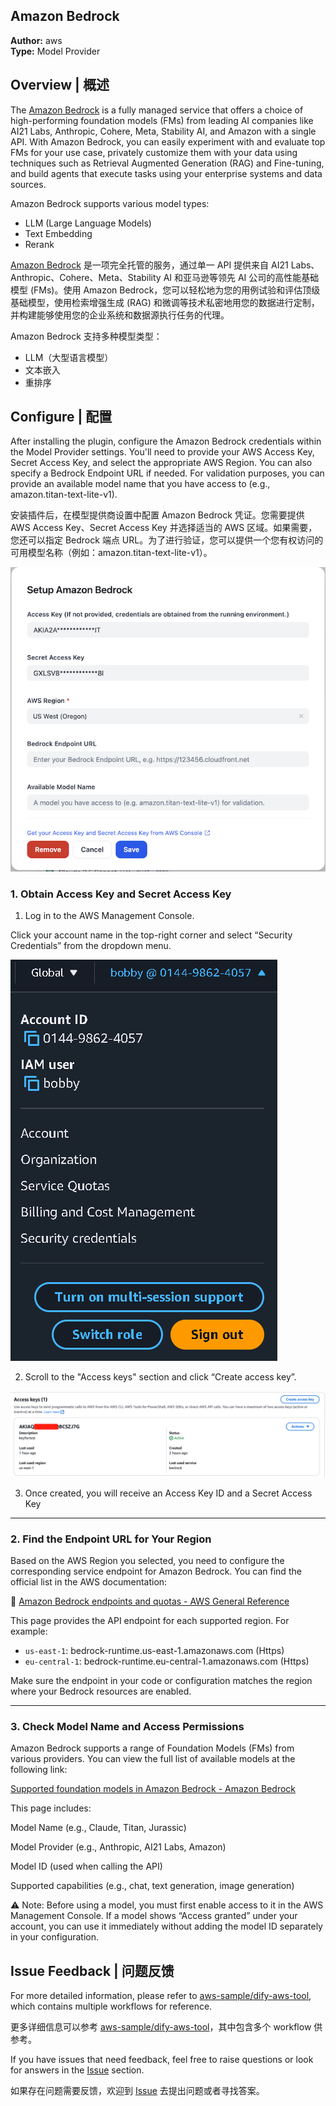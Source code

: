 ## Amazon Bedrock

**Author:** aws  
**Type:** Model Provider



## Overview | 概述

The [Amazon Bedrock](https://aws.amazon.com/bedrock/) is a fully managed service that offers a choice of high-performing foundation models (FMs) from leading AI companies like AI21 Labs, Anthropic, Cohere, Meta, Stability AI, and Amazon with a single API. With Amazon Bedrock, you can easily experiment with and evaluate top FMs for your use case, privately customize them with your data using techniques such as Retrieval Augmented Generation (RAG) and Fine-tuning, and build agents that execute tasks using your enterprise systems and data sources.

Amazon Bedrock supports various model types:
- LLM (Large Language Models)
- Text Embedding
- Rerank

[Amazon Bedrock](https://aws.amazon.com/bedrock/) 是一项完全托管的服务，通过单一 API 提供来自 AI21 Labs、Anthropic、Cohere、Meta、Stability AI 和亚马逊等领先 AI 公司的高性能基础模型 (FMs)。使用 Amazon Bedrock，您可以轻松地为您的用例试验和评估顶级基础模型，使用检索增强生成 (RAG) 和微调等技术私密地用您的数据进行定制，并构建能够使用您的企业系统和数据源执行任务的代理。

Amazon Bedrock 支持多种模型类型：
- LLM（大型语言模型）
- 文本嵌入
- 重排序



## Configure | 配置

After installing the plugin, configure the Amazon Bedrock credentials within the Model Provider settings. You'll need to provide your AWS Access Key, Secret Access Key, and select the appropriate AWS Region. You can also specify a Bedrock Endpoint URL if needed. For validation purposes, you can provide an available model name that you have access to (e.g., amazon.titan-text-lite-v1).

安装插件后，在模型提供商设置中配置 Amazon Bedrock 凭证。您需要提供 AWS Access Key、Secret Access Key 并选择适当的 AWS 区域。如果需要，您还可以指定 Bedrock 端点 URL。为了进行验证，您可以提供一个您有权访问的可用模型名称（例如：amazon.titan-text-lite-v1）。

![](./_assets/configure.png)

### 1.  Obtain Access Key and Secret Access Key

1. Log in to the AWS Management Console.

Click your account name in the top-right corner and select “Security Credentials” from the dropdown menu.

![](./_assets/Acess.png)

2. Scroll to the "Access keys" section and click “Create access key”.

![](./_assets/Key.png)

3. Once created, you will receive an Access Key ID and a Secret Access Key

------

### 2. Find the Endpoint URL for Your Region

Based on the AWS Region you selected, you need to configure the corresponding service endpoint for Amazon Bedrock. You can find the official list in the AWS documentation:

🔗 [Amazon Bedrock endpoints and quotas - AWS General Reference](https://docs.aws.amazon.com/general/latest/gr/bedrock.html)

This page provides the API endpoint for each supported region. For example:

- `us-east-1`: bedrock-runtime.us-east-1.amazonaws.com (Https)
- `eu-central-1`: bedrock-runtime.eu-central-1.amazonaws.com (Https)

 Make sure the endpoint in your code or configuration matches the region where your Bedrock resources are enabled.

------

### 3. Check Model Name and Access Permissions

Amazon Bedrock supports a range of Foundation Models (FMs) from various providers. You can view the full list of available models at the following link:

[Supported foundation models in Amazon Bedrock - Amazon Bedrock](https://docs.aws.amazon.com/bedrock/latest/userguide/models-supported.html)

This page includes:

Model Name (e.g., Claude, Titan, Jurassic)

Model Provider (e.g., Anthropic, AI21 Labs, Amazon)

Model ID (used when calling the API)

Supported capabilities (e.g., chat, text generation, image generation)

⚠️ Note:
Before using a model, you must first enable access to it in the AWS Management Console.
If a model shows “Access granted” under your account, you can use it immediately without adding the model ID separately in your configuration.


## Issue Feedback | 问题反馈

For more detailed information, please refer to [aws-sample/dify-aws-tool](https://github.com/aws-samples/dify-aws-tool/), which contains multiple workflows for reference.

更多详细信息可以参考 [aws-sample/dify-aws-tool](https://github.com/aws-samples/dify-aws-tool/)，其中包含多个 workflow 供参考。

If you have issues that need feedback, feel free to raise questions or look for answers in the [Issue](https://github.com/aws-samples/dify-aws-tool/issues) section.

如果存在问题需要反馈，欢迎到 [Issue](https://github.com/aws-samples/dify-aws-tool/issues) 去提出问题或者寻找答案。
